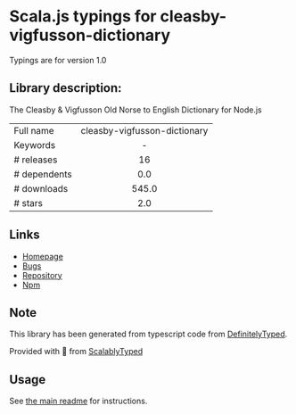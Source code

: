 
# Scala.js typings for cleasby-vigfusson-dictionary

Typings are for version 1.0

## Library description:
The Cleasby & Vigfusson Old Norse to English Dictionary for Node.js

|                    |                 |
| ------------------ | :-------------: |
| Full name          | cleasby-vigfusson-dictionary |
| Keywords           | - |
| # releases         | 16 |
| # dependents       | 0.0 |
| # downloads        | 545.0 |
| # stars            | 2.0 |

## Links
- [Homepage](https://github.com/stscoundrel/cleasby-vigfusson-dictionary#readme)
- [Bugs](https://github.com/stscoundrel/cleasby-vigfusson-dictionary/issues)
- [Repository](https://github.com/stscoundrel/cleasby-vigfusson-dictionary)
- [Npm](https://www.npmjs.com/package/cleasby-vigfusson-dictionary)
    


## Note
This library has been generated from typescript code from [DefinitelyTyped](https://definitelytyped.org).

Provided with :purple_heart: from [ScalablyTyped](https://github.com/oyvindberg/ScalablyTyped)

## Usage
See [the main readme](../../readme.md) for instructions.


